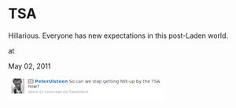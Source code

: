 # TSA
Hillarious. Everyone has new expectations in this post-Laden world.







at

May 02, 2011















![](tsa.png)
